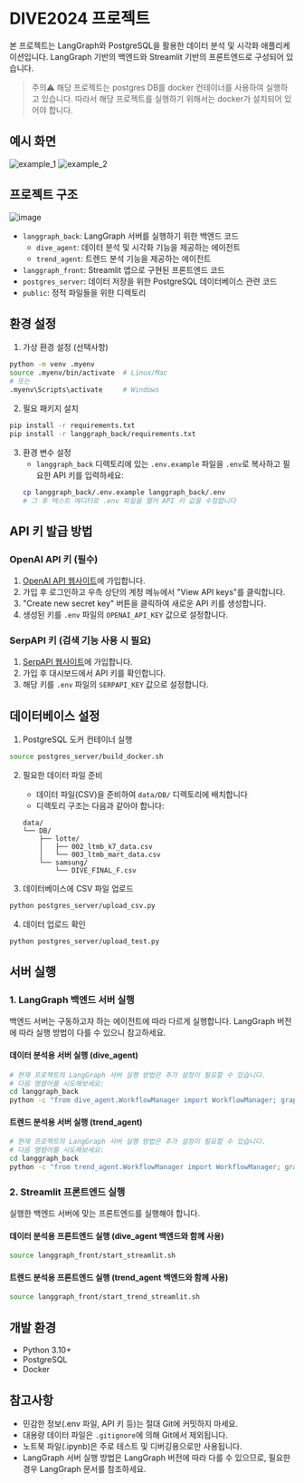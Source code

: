 # DIVE2024 프로젝트

본 프로젝트는 LangGraph와 PostgreSQL을 활용한 데이터 분석 및 시각화 애플리케이션입니다. LangGraph 기반의 백엔드와 Streamlit 기반의 프론트엔드로 구성되어 있습니다.

> 주의:warning: 해당 프로젝트는 postgres DB를 docker 컨테이너를 사용하여 실행하고 있습니다. 따라서 해당 프로젝트를 실행하기 위해서는 docker가 설치되어 있어야 합니다.

## 예시 화면
![example_1](./public/output.gif)
![example_2](./public/output_1.gif)

## 프로젝트 구조

![image](./public/image.png)
- `langgraph_back`: LangGraph 서버를 실행하기 위한 백엔드 코드
  - `dive_agent`: 데이터 분석 및 시각화 기능을 제공하는 에이전트
  - `trend_agent`: 트렌드 분석 기능을 제공하는 에이전트
- `langgraph_front`: Streamlit 앱으로 구현된 프론트엔드 코드
- `postgres_server`: 데이터 저장을 위한 PostgreSQL 데이터베이스 관련 코드
- `public`: 정적 파일들을 위한 디렉토리

## 환경 설정

1. 가상 환경 설정 (선택사항)
```bash
python -m venv .myenv
source .myenv/bin/activate  # Linux/Mac
# 또는
.myenv\Scripts\activate     # Windows
```

2. 필요 패키지 설치
```bash
pip install -r requirements.txt
pip install -r langgraph_back/requirements.txt
```

3. 환경 변수 설정
   - `langgraph_back` 디렉토리에 있는 `.env.example` 파일을 `.env`로 복사하고 필요한 API 키를 입력하세요:
   ```bash
   cp langgraph_back/.env.example langgraph_back/.env
   # 그 후 텍스트 에디터로 .env 파일을 열어 API 키 값을 수정합니다
   ```

## API 키 발급 방법

### OpenAI API 키 (필수)
1. [OpenAI API 웹사이트](https://platform.openai.com/signup)에 가입합니다.
2. 가입 후 로그인하고 우측 상단의 계정 메뉴에서 "View API keys"를 클릭합니다.
3. "Create new secret key" 버튼을 클릭하여 새로운 API 키를 생성합니다.
4. 생성된 키를 `.env` 파일의 `OPENAI_API_KEY` 값으로 설정합니다.

### SerpAPI 키 (검색 기능 사용 시 필요)
1. [SerpAPI 웹사이트](https://serpapi.com/users/sign_up)에 가입합니다.
2. 가입 후 대시보드에서 API 키를 확인합니다.
3. 해당 키를 `.env` 파일의 `SERPAPI_KEY` 값으로 설정합니다.

## 데이터베이스 설정

1. PostgreSQL 도커 컨테이너 실행
```bash
source postgres_server/build_docker.sh
```

2. 필요한 데이터 파일 준비
   - 데이터 파일(CSV)을 준비하여 `data/DB/` 디렉토리에 배치합니다
   - 디렉토리 구조는 다음과 같아야 합니다:
   ```
   data/
   └── DB/
       ├── lotte/
       │   ├── 002_ltmb_k7_data.csv
       │   └── 003_ltmb_mart_data.csv
       └── samsung/
           └── DIVE_FINAL_F.csv
   ```

3. 데이터베이스에 CSV 파일 업로드
```bash
python postgres_server/upload_csv.py
```

4. 데이터 업로드 확인
```bash
python postgres_server/upload_test.py
```

## 서버 실행

### 1. LangGraph 백엔드 서버 실행

백엔드 서버는 구동하고자 하는 에이전트에 따라 다르게 실행합니다. LangGraph 버전에 따라 실행 방법이 다를 수 있으니 참고하세요.

#### 데이터 분석용 서버 실행 (dive_agent)
```bash
# 현재 프로젝트의 LangGraph 서버 실행 방법은 추가 설정이 필요할 수 있습니다.
# 다음 명령어를 시도해보세요:
cd langgraph_back
python -c "from dive_agent.WorkflowManager import WorkflowManager; graph = WorkflowManager().returnGraph(); print('Graph loaded successfully')"
```

#### 트렌드 분석용 서버 실행 (trend_agent)
```bash
# 현재 프로젝트의 LangGraph 서버 실행 방법은 추가 설정이 필요할 수 있습니다.
# 다음 명령어를 시도해보세요:
cd langgraph_back
python -c "from trend_agent.WorkflowManager import WorkflowManager; graph = WorkflowManager().returnGraph(); print('Graph loaded successfully')"
```

### 2. Streamlit 프론트엔드 실행

실행한 백엔드 서버에 맞는 프론트엔드를 실행해야 합니다.

#### 데이터 분석용 프론트엔드 실행 (dive_agent 백엔드와 함께 사용)
```bash
source langgraph_front/start_streamlit.sh
```

#### 트렌드 분석용 프론트엔드 실행 (trend_agent 백엔드와 함께 사용)
```bash
source langgraph_front/start_trend_streamlit.sh
```

## 개발 환경

- Python 3.10+
- PostgreSQL
- Docker

## 참고사항

- 민감한 정보(.env 파일, API 키 등)는 절대 Git에 커밋하지 마세요.
- 대용량 데이터 파일은 `.gitignore`에 의해 Git에서 제외됩니다.
- 노트북 파일(.ipynb)은 주로 테스트 및 디버깅용으로만 사용됩니다.
- LangGraph 서버 실행 방법은 LangGraph 버전에 따라 다를 수 있으므로, 필요한 경우 LangGraph 문서를 참조하세요.